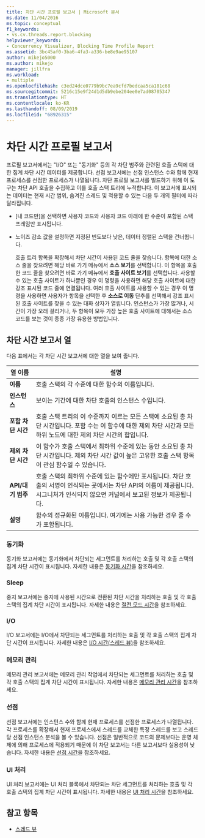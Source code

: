 ```yaml
---
title: 차단 시간 프로필 보고서 | Microsoft 문서
ms.date: 11/04/2016
ms.topic: conceptual
f1_keywords:
- vs.cv.threads.report.blocking
helpviewer_keywords:
- Concurrency Visualizer, Blocking Time Profile Report
ms.assetid: 3bc45af0-3ba6-4fa3-a336-be8e9ae95107
author: mikejo5000
ms.author: mikejo
manager: jillfra
ms.workload:
- multiple
ms.openlocfilehash: c3ed24dce0779b9bc7ea9cfd7bedcaa5ca181c68
ms.sourcegitcommit: 5216c15e9f24d1d5db9ebe204ee0e7ad08705347
ms.translationtype: HT
ms.contentlocale: ko-KR
ms.lasthandoff: 08/09/2019
ms.locfileid: "68926315"
---
```

# <a name="blocking-time-profile-report"></a>차단 시간 프로필 보고서
프로필 보고서에서는 "I/O" 또는 "동기화" 등의 각 차단 범주와 관련된 호출 스택에 대한 집계 차단 시간 데이터를 제공합니다. 선점 보고서에는 선점 인스턴스 수와 함께 현재 프로세스를 선점한 프로세스가 나열됩니다. 차단 프로필 보고서를 빌드하기 위해 이 도구는 차단 API 호출을 수집하고 이를 호출 스택 트리에 누적합니다. 이 보고서에 표시되는 데이터는 현재 시간 범위, 숨겨진 스레드 및 적용할 수 있는 다음 두 개의 필터에 따라 달라집니다.

- [내 코드만]을 선택하면 사용자 코드와 사용자 코드 아래에 한 수준이 포함된 스택 프레임만 표시됩니다.

- 노이즈 감소 값을 설정하면 지정된 빈도보다 낮은, 데이터 정렬된 스택을 건너뜁니다.

  호출 트리 항목을 확장해서 차단 시간이 사용된 코드 줄을 찾습니다. 항목에 대한 소스 줄을 찾으려면 해당 바로 가기 메뉴에서 **소스 보기**를 선택합니다. 이 항목을 호출한 코드 줄을 찾으려면 바로 가기 메뉴에서 **호출 사이트 보기**를 선택합니다. 사용할 수 있는 호출 사이트가 하나뿐인 경우 이 명령을 사용하면 해당 호출 사이트에 대한 강조 표시된 코드 줄에 연결됩니다. 여러 호출 사이트를 사용할 수 있는 경우 이 명령을 사용하면 사용자가 항목을 선택한 후 **소스로 이동** 단추를 선택해서 강조 표시된 호출 사이트를 찾을 수 있는 대화 상자가 열립니다. 인스턴스가 가장 많거나, 시간이 가장 오래 걸리거나, 두 항목이 모두 가장 높은 호출 사이트에 대해서는 소스 코드를 보는 것이 종종 가장 유용한 방법입니다.

## <a name="blocking-time-report-columns"></a>차단 시간 보고서 열
 다음 표에서는 각 차단 시간 보고서에 대한 열을 보여 줍니다.

|열 이름|설명|
|-----------------|-----------------|
|**이름**|호출 스택의 각 수준에 대한 함수의 이름입니다.|
|**인스턴스**|보이는 기간에 대한 차단 호출의 인스턴스 수입니다.|
|**포함 차단 시간**|호출 스택 트리의 이 수준까지 이르는 모든 스택에 소요된 총 차단 시간입니다. 포함 수는 이 함수에 대한 제외 차단 시간과 모든 하위 노드에 대한 제외 차단 시간의 합입니다.|
|**제외 차단 시간**|이 함수가 호출 스택에서 최하위 수준에 있는 동안 소요된 총 차단 시간입니다. 제외 차단 시간 값이 높은 고유한 호출 스택 항목이 관심 함수일 수 있습니다.|
|**API/대기 범주**|호출 스택의 최하위 수준에 있는 함수에만 표시됩니다. 차단 호출의 서명이 인식되는 곳에서는 차단 API의 이름이 제공됩니다. 시그니처가 인식되지 않으면 커널에서 보고된 정보가 제공됩니다.|
|**설명**|함수의 정규화된 이름입니다. 여기에는 사용 가능한 경우 줄 수가 포함됩니다.|

### <a name="synchronization"></a>동기화
 동기화 보고서에는 동기화에서 차단되는 세그먼트를 처리하는 호출 및 각 호출 스택의 집계 차단 시간이 표시됩니다. 자세한 내용은 [동기화 시간](../profiling/synchronization-time.md)을 참조하세요.

### <a name="sleep"></a>Sleep
 중지 보고서에는 중지에 사용된 시간으로 전환된 차단 시간을 처리하는 호출 및 각 호출 스택의 집계 차단 시간이 표시됩니다. 자세한 내용은 [절전 모드 시간](../profiling/sleep-time.md)을 참조하세요.

### <a name="io"></a>I/O
 I/O 보고서에는 I/O에서 차단되는 세그먼트를 처리하는 호출 및 각 호출 스택의 집계 차단 시간이 표시됩니다. 자세한 내용은 [I/O 시간(스레드 뷰)](../profiling/i-o-time-threads-view.md)을 참조하세요.

### <a name="memory-management"></a>메모리 관리
 메모리 관리 보고서에는 메모리 관리 작업에서 차단되는 세그먼트를 처리하는 호출 및 각 호출 스택의 집계 차단 시간이 표시됩니다. 자세한 내용은 [메모리 관리 시간](../profiling/memory-management-time.md)을 참조하세요.

### <a name="preemption"></a>선점
 선점 보고서에는 인스턴스 수와 함께 현재 프로세스를 선점한 프로세스가 나열됩니다.  각 프로세스를 확장해서 현재 프로세스에서 스레드를 교체한 특정 스레드를 보고 스레드당 선점 인스턴스 분석을 볼 수 있습니다. 선점은 일반적으로 코드의 문제보다는 운영 체제에 의해 프로세스에 적용되기 때문에 이 차단 보고서는 다른 보고서보다 실용성이 낮습니다. 자세한 내용은 [선점 시간](../profiling/preemption-time.md)을 참조하세요.

### <a name="ui-processing"></a>UI 처리
 UI 처리 보고서에는 UI 처리 블록에서 차단되는 차단 세그먼트를 처리하는 호출 및 각 호출 스택의 집계 차단 시간이 표시됩니다. 자세한 내용은 [UI 처리 시간](../profiling/ui-processing-time.md)을 참조하세요.

## <a name="see-also"></a>참고 항목
- [스레드 뷰](../profiling/threads-view-parallel-performance.md)